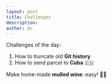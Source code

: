 ```yaml
---
layout: post
title: Challenges
description:
author: ds
---
```


Challenges of the day:
1. How to truncate old __Git history__
2. How to send parcel to __Cuba__ 🇨🇺

Make home-made __mulled wine__: easy! 🙋‍♂️
